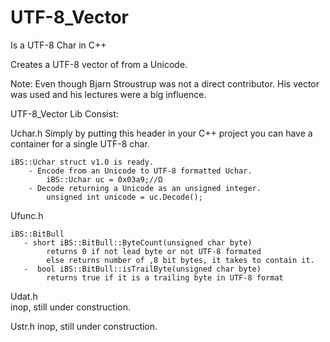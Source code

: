 # UTF-8_Vector

Is a UTF-8 Char in C++

Creates a UTF-8 vector of <unsigned char> from a Unicode.

Note: Even though Bjarn Stroustrup was not a direct contributor.  His vector was used and his lectures were a big influence.

UTF-8_Vector Lib Consist:


Uchar.h
    Simply by putting this header in your C++ project you can have a 
        container for a single UTF-8 char.

    iBS::Uchar struct v1.0 is ready.
        - Encode from an Unicode to UTF-8 formatted Uchar.
            iBS::Uchar uc = 0x03a9;//Ω    
        - Decode returning a Unicode as an unsigned integer.
            unsigned int unicode = uc.Decode();   

Ufunc.h 
    
    iBS::BitBull
       - short iBS::BitBull::ByteCount(unsigned char byte) 
            returns 0 if not lead byte or not UTF-8 formated 
            else returns number of ,8 bit bytes, it takes to contain it. 
       -  bool iBS::BitBull::isTrailByte(unsigned char byte) 
            returns true if it is a trailing byte in UTF-8 format   

Udat.h  
    inop, still under construction.

Ustr.h
    inop, still under construction.
